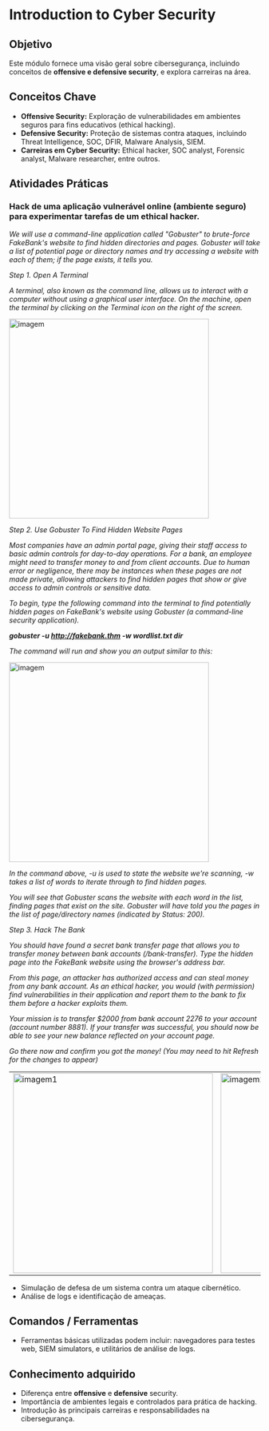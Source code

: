 # Introduction to Cyber Security

## Objetivo
Este módulo fornece uma visão geral sobre cibersegurança, incluindo conceitos de **offensive e defensive security**, e explora carreiras na área.

## Conceitos Chave
- **Offensive Security:** Exploração de vulnerabilidades em ambientes seguros para fins educativos (ethical hacking).
- **Defensive Security:** Proteção de sistemas contra ataques, incluindo Threat Intelligence, SOC, DFIR, Malware Analysis, SIEM.
- **Carreiras em Cyber Security:** Ethical hacker, SOC analyst, Forensic analyst, Malware researcher, entre outros.

## Atividades Práticas

### Hack de uma aplicação vulnerável online (ambiente seguro) para experimentar tarefas de um ethical hacker.

_We will use a command-line application called "Gobuster" to brute-force FakeBank's website to find hidden directories and pages. Gobuster will take a list of potential page or directory names and try accessing a website with each of them; if the page exists, it tells you._

_Step 1. Open A Terminal_

_A terminal, also known as the command line, allows us to interact with a computer without using a graphical user interface. On the machine, open the terminal by clicking on the Terminal icon on the right of the screen._

<img width="400" height="400" alt="imagem" src="https://github.com/user-attachments/assets/41878d18-8bac-4f56-919e-6b299354080a" />

_Step 2. Use Gobuster To Find Hidden Website Pages_

_Most companies have an admin portal page, giving their staff access to basic admin controls for day-to-day operations. For a bank, an employee might need to transfer money to and from client accounts. Due to human error or negligence, there may be instances when these pages are not made private, allowing attackers to find hidden pages that show or give access to admin controls or sensitive data._

_To begin, type the following command into the terminal to find potentially hidden pages on FakeBank's website using Gobuster (a command-line security application)._

_**gobuster -u http://fakebank.thm -w wordlist.txt dir**_

_The command will run and show you an output similar to this:_

<img width="400" height="400" alt="imagem" src="https://github.com/user-attachments/assets/2947765d-3495-4563-9430-3eaad6f44da9" />

_In the command above, -u is used to state the website we're scanning, -w takes a list of words to iterate through to find hidden pages._

_You will see that Gobuster scans the website with each word in the list, finding pages that exist on the site. Gobuster will have told you the pages in the list of page/directory names (indicated by Status: 200)._

_Step 3. Hack The Bank_

_You should have found a secret bank transfer page that allows you to transfer money between bank accounts (/bank-transfer). Type the hidden page into the FakeBank website using the browser's address bar._

_From this page, an attacker has authorized access and can steal money from any bank account. As an ethical hacker, you would (with permission) find vulnerabilities in their application and report them to the bank to fix them before a hacker exploits them._

_Your mission is to transfer $2000 from bank account 2276 to your account (account number 8881). If your transfer was successful, you should now be able to see your new balance reflected on your account page._

_Go there now and confirm you got the money! (You may need to hit Refresh for the changes to appear)_

<table>
  <tr>
    <td><img width="400" height="400" alt="imagem1" src="https://github.com/user-attachments/assets/ab35ebc8-e3c5-42d1-a059-b711c5a2132c" /></td>
    <td><img width="400" height="400" alt="imagem2" src="https://github.com/user-attachments/assets/2e0331cb-67e6-457d-a558-92cc966458cb" /></td>
    <td><img width="400" height="400" alt="imagem3" src="https://github.com/user-attachments/assets/8d515411-ce1f-425e-b171-7ad081c4a7eb" /></td>
  </tr>
</table>

- Simulação de defesa de um sistema contra um ataque cibernético.
- Análise de logs e identificação de ameaças.

## Comandos / Ferramentas
- Ferramentas básicas utilizadas podem incluir: navegadores para testes web, SIEM simulators, e utilitários de análise de logs.

## Conhecimento adquirido
- Diferença entre **offensive** e **defensive** security.
- Importância de ambientes legais e controlados para prática de hacking.
- Introdução às principais carreiras e responsabilidades na cibersegurança.
